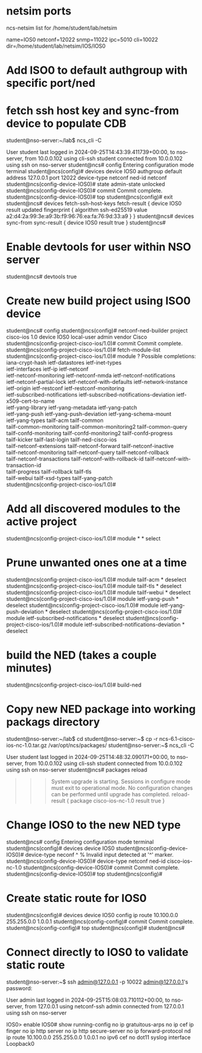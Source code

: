 # netsim ports
ncs-netsim list for  /home/student/lab/netsim

name=IOS0 netconf=12022 snmp=11022 ipc=5010 cli=10022 dir=/home/student/lab/netsim/IOS/IOS0

# Add ISO0 to default authgroup with specific port/ned
# fetch ssh host key and sync-from device to populate CDB
student@nso-server:~/lab$ ncs_cli -C

User student last logged in 2024-09-25T14:43:39.411739+00:00, to nso-server, from 10.0.0.102 using cli-ssh
student connected from 10.0.0.102 using ssh on nso-server
student@ncs# config
Entering configuration mode terminal
student@ncs(config)# devices device IOS0 authgroup default address 127.0.0.1 port 12022 device-type netconf ned-id netconf    
student@ncs(config-device-IOS0)# state admin-state unlocked 
student@ncs(config-device-IOS0)# commit
Commit complete.
student@ncs(config-device-IOS0)# top
student@ncs(config)# exit
student@ncs# devices fetch-ssh-host-keys 
fetch-result {
    device IOS0
    result updated
    fingerprint {
        algorithm ssh-ed25519
        value a2:d4:2a:99:3e:a9:3b:f9:96:76:ea:fa:76:9d:33:a9
    }
}
student@ncs# devices sync-from 
sync-result {
    device IOS0
    result true
}
student@ncs#

# Enable devtools for user within NSO server
student@ncs# devtools true

# Create new build project using ISO0 device
student@ncs# config
student@ncs(config)# netconf-ned-builder project cisco-ios 1.0 device IOS0 local-user admin vendor Cisco
student@ncs(config-project-cisco-ios/1.0)# commit
Commit complete.
student@ncs(config-project-cisco-ios/1.0)# fetch-module-list 
student@ncs(config-project-cisco-ios/1.0)# module ?
Possible completions:
  iana-crypt-hash                ietf-datastores                          ietf-inet-types                    
  ietf-interfaces                ietf-ip                                  ietf-netconf                       
  ietf-netconf-monitoring        ietf-netconf-nmda                        ietf-netconf-notifications         
  ietf-netconf-partial-lock      ietf-netconf-with-defaults               ietf-network-instance              
  ietf-origin                    ietf-restconf                            ietf-restconf-monitoring           
  ietf-subscribed-notifications  ietf-subscribed-notifications-deviation  ietf-x509-cert-to-name             
  ietf-yang-library              ietf-yang-metadata                       ietf-yang-patch                    
  ietf-yang-push                 ietf-yang-push-deviation                 ietf-yang-schema-mount             
  ietf-yang-types                tailf-acm                                tailf-common                       
  tailf-common-monitoring        tailf-common-monitoring2                 tailf-common-query                 
  tailf-confd-monitoring         tailf-confd-monitoring2                  tailf-confd-progress               
  tailf-kicker                   tailf-last-login                         tailf-ned-cisco-ios                
  tailf-netconf-extensions       tailf-netconf-forward                    tailf-netconf-inactive             
  tailf-netconf-monitoring       tailf-netconf-query                      tailf-netconf-rollback             
  tailf-netconf-transactions     tailf-netconf-with-rollback-id           tailf-netconf-with-transaction-id  
  tailf-progress                 tailf-rollback                           tailf-tls                          
  tailf-webui                    tailf-xsd-types                          tailf-yang-patch                   
student@ncs(config-project-cisco-ios/1.0)#

# Add all discovered modules to the active project
student@ncs(config-project-cisco-ios/1.0)# module * * select
# Prune unwanted ones one at a time
student@ncs(config-project-cisco-ios/1.0)# module tailf-acm * deselect 
student@ncs(config-project-cisco-ios/1.0)# module tailf-tls * deselect 
student@ncs(config-project-cisco-ios/1.0)# module tailf-webui * deselect 
student@ncs(config-project-cisco-ios/1.0)# module ietf-yang-push * deselect 
student@ncs(config-project-cisco-ios/1.0)# module ietf-yang-push-deviation * deselect 
student@ncs(config-project-cisco-ios/1.0)# module ietf-subscribed-notifications * deselect
student@ncs(config-project-cisco-ios/1.0)# module ietf-subscribed-notifications-deviation * deselect

# build the NED (takes a couple minutes)
student@ncs(config-project-cisco-ios/1.0)# build-ned

# Copy new NED package into working packags directory
student@nso-server:~/lab$ cd
student@nso-server:~$ cp -r ncs-6.1-cisco-ios-nc-1.0.tar.gz /var/opt/ncs/packages/
student@nso-server:~$ ncs_cli -C

User student last logged in 2024-09-25T14:48:32.090171+00:00, to nso-server, from 10.0.0.102 using cli-ssh
student connected from 10.0.0.102 using ssh on nso-server
student@ncs# packages reload

>>> System upgrade is starting.
>>> Sessions in configure mode must exit to operational mode.
>>> No configuration changes can be performed until upgrade has completed.
reload-result {
    package cisco-ios-nc-1.0
    result true
}

# Change IOS0 to the new NED type
student@ncs# config
Entering configuration mode terminal
student@ncs(config)# devices device IOS0
student@ncs(config-device-IOS0)# device-type neconf
                                             ^
% Invalid input detected at '^' marker.
student@ncs(config-device-IOS0)# device-type netconf ned-id cisco-ios-nc-1.0 
student@ncs(config-device-IOS0)# commit
Commit complete.
student@ncs(config-device-IOS0)# top
student@ncs(config)#

# Create static route for IOS0
student@ncs(config)# devices device IOS0 config ip route 10.100.0.0 255.255.0.0 1.0.0.1
student@ncs(config-config)# commit
Commit complete.
student@ncs(config-config)# top
student@ncs(config)# 
student@ncs# 

# Connect directly to IOS0 to validate static route
student@nso-server:~$ ssh admin@127.0.0.1 -p 10022
admin@127.0.0.1's password: 

User admin last logged in 2024-09-25T15:08:03.710112+00:00, to nso-server, from 127.0.0.1 using netconf-ssh
admin connected from 127.0.0.1 using ssh on nso-server

IOS0> enable 
IOS0# show running-config
no ip gratuitous-arps
no ip cef
ip finger
no ip http server
no ip http secure-server
no ip forward-protocol nd
ip route 10.100.0.0 255.255.0.0 1.0.0.1
no ipv6 cef
no dot11 syslog
interface Loopback0
